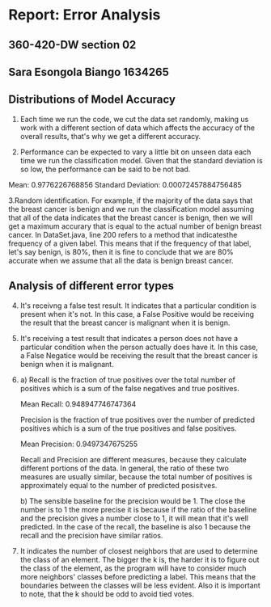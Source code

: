 # Report: Error Analysis
## 360-420-DW section 02
## Sara Esongola Biango 1634265
## Distributions of Model Accuracy

1. Each time we run the code, we cut the data set randomly, making us work with a different section of data which affects the accuracy of the overall results, that's why we get a different accuracy.

2. Performance can be expected to vary a little bit on unseen data each time we run the classification model.
Given that the standard deviation is so low, the performance can be said to be not bad.

Mean: 0.9776226768856
Standard Deviation: 0.00072457884756485 

3.Random identification. For example, if the majority of the data says that the breast cancer is benign and we run the classification model assuming that all of the data indicates that the breast cancer is benign, then we will get a maximum accurary that is equal to the actual number of benign breast cancer. In DataSet.java, line 200 refers to a method that indicatesthe frequency of a given label. This means that if the frequency of that label, let's say benign, is 80%, then it is fine to conclude that we are 80% accurate when we assume that all the data is benign breast cancer.

## Analysis of different error types
4. It's receivng a false test result. It indicates that a particular condition is present when it's not. In this case, a False Positive would be receiving the result that the breast cancer is malignant when it is benign.

5. It's receiving a test result that indicates a person does not have a particular condition when the person actually does have it. In this case, a False Negatice would be receiving the result that the breast cancer is benign when it is malignant.

6. a) Recall is the fraction of true positives over the total number of positives which is a sum of the false negatives and true positives. 

	Mean Recall: 0.948947746747364

	Precision is the fraction of true positives over the number of predicted positives which is a sum of the true positives and false   positives.

	Mean Precision: 0.9497347675255
	
	Recall and Precision are different measures, because they calculate different portions of the data. In general, the ratio of these two measures are usually similar, because the total number of positives is approximately equal to the number of predicted posisitves.
	
	b) The sensible baseline for the precision would be 1. The close the number is to 1 the more precise it is because if the ratio of the baseline and the precision gives a number close to 1, it will mean that it's well predicted. In the case of the recall, the baseline is also 1 because the recall and the precision have similar ratios.	
  
  7. It indicates the number of closest neighbors that are used to determine the class of an element. 
The bigger the k is, the harder it is to figure out the class of the element, as the program will have to consider 
much more neighbors' classes before predicting a label. This means that the boundaries between the classes will be 
less evident. Also it is important to note, that the k should be odd to avoid tied votes.
